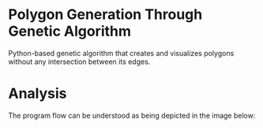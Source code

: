 # Polygon Generation Through Genetic Algorithm
Python-based genetic algorithm that creates and visualizes polygons without any intersection between its edges.

# Analysis

The program flow can be understood as being depicted in the image below:


